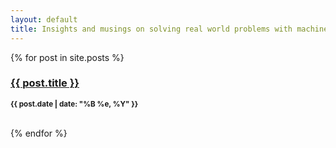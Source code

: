 ```yaml
---
layout: default
title: Insights and musings on solving real world problems with machine learning.
---
```


{% for post in site.posts %}   
    <h3><a href="{{ post.url }}">{{ post.title }}</a></h3>
    <p><small><strong>{{ post.date | date: "%B %e, %Y" }}</strong></small></p>            
{% endfor %}